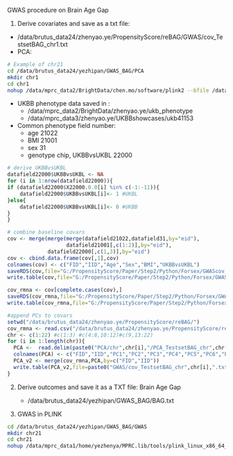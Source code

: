GWAS procedure on Brain Age Gap

1. Derive covariates and save as a txt file:
- /data/brutus_data24/zhenyao.ye/PropensityScore/reBAG/GWAS/cov_TestsetBAG_chr1.txt
- PCA:
```bash
# Example of chr21
cd /data/brutus_data24/yezhipan/GWAS_BAG/PCA 
mkdir chr1 
cd chr1 
nohup /data/mprc_data2/BrightData/chen.mo/software/plink2 --bfile /data/mprc_data2/BrightData/chen.mo/ukb_gwas/after_filtration/maf0.01/chr1/filter_white_chr1 --chr 1 --pca 10 approx allele-wts --keep /data/brutus_data24/yezhipan/GWAS_BAG/BAGeid.txt --out /data/brutus_data24/yezhipan/GWAS_BAG/PCA/chr1/PCA_TestsetBAG_chr1  & 
```
   - UKBB phenotype data saved in :
     - /data/mprc_data2/BrightData/zhenyao.ye/ukb_phenotype
     - /data/mprc_data3/zhenyao.ye/UKBBshowcases/ukb41153
   - Common phenotype field number: 
     - age 21022
     - BMI 21001
     - sex 31
     - genotype chip, UKBBvsUKBL 22000
```r
# derive UKBBvsUKBL
datafield22000$UKBBvsUKBL <- NA
for (i in 1:nrow(datafield22000)){
if (datafield22000$X22000.0.0[i] %in% c(-1:-11)){
    datafield22000$UKBBvsUKBL[i]<- 1 #UKBL
}else{
    datafield22000$UKBBvsUKBL[i]<- 0 #UKBB
}
}

# combine baseline covars
cov <- merge(merge(merge(datafield21022,datafield31,by="eid"),
                   datafield21001[,c(1:2)],by="eid"),
             datafield22000[,c(1,3)],by="eid")
cov <- cbind.data.frame(cov[,1],cov)
colnames(cov) <- c("FID","IID","Age","Sex","BMI","UKBBvsUKBL")
saveRDS(cov,file="G:/PropensityScore/Paper/Step2/Python/Forsex/GWAScov.Rds")
write.table(cov,file="G:/PropensityScore/Paper/Step2/Python/Forsex/GWAScov.txt",quote = F,col.names = T,row.names = F)

cov_rmna <- cov[complete.cases(cov),]
saveRDS(cov_rmna,file="G:/PropensityScore/Paper/Step2/Python/Forsex/GWAScov_rmna.Rds")
write.table(cov_rmna,file="G:/PropensityScore/Paper/Step2/Python/Forsex/GWAScov_rmna.txt",quote = F,col.names = T,row.names = F)

#append PCs to covars
setwd("/data/brutus_data24/zhenyao.ye/PropensityScore/reBAG/")
cov_rmna <- read.csv("/data/brutus_data24/zhenyao.ye/PropensityScore/reBAG/GWAScov_rmna.txt", sep="", stringsAsFactors=FALSE)
chr <- c(1:22) #c(1:3) #c(4:8,10:12)#c(9,13:22)
for (i in 1:length(chr)){
  PCA <-  read.delim(paste0("PCA/chr",chr[i],"/PCA_TestsetBAG_chr",chr[i],".eigenvec"), header=FALSE, comment.char="#", stringsAsFactors=FALSE)
  colnames(PCA) <- c("FID","IID","PC1","PC2","PC3","PC4","PC5","PC6","PC7","PC8","PC9","PC10")
  PCA_v2 <- merge(cov_rmna,PCA,by=c("FID","IID"))
  write.table(PCA_v2,file=paste0("GWAS/cov_TestsetBAG_chr",chr[i],".txt"),quote = F,col.names = T,row.names = F)
}
```



2. Derive outcomes and save it as a TXT file: Brain Age Gap
   - /data/brutus_data24/yezhipan/GWAS_BAG/BAG.txt

3. GWAS in PLINK
```bash
cd /data/brutus_data24/yezhipan/GWAS_BAG/GWAS 
mkdir chr21 
cd chr21 
nohup /data/mprc_data1/home/yezhenya/MPRC.lib/tools/plink_linux_x86_64_20200121/plink --bfile /data/mprc_data2/BrightData/chen.mo/ukb_gwas/after_filtration/maf0.01/chr21/filter_white_chr21 --keep /data/brutus_data24/yezhipan/GWAS_BAG/BAGeid.txt --pheno /data/brutus_data24/yezhipan/GWAS_BAG/BAG.txt --all-pheno --covar /data/brutus_data24/zhenyao.ye/PropensityScore/reBAG/GWAS/cov_TestsetBAG_chr21.txt --linear --out /data/brutus_data24/yezhipan/GWAS_BAG/GWAS/chr21/GWAS_TestsetBAG_chr21  & 
```